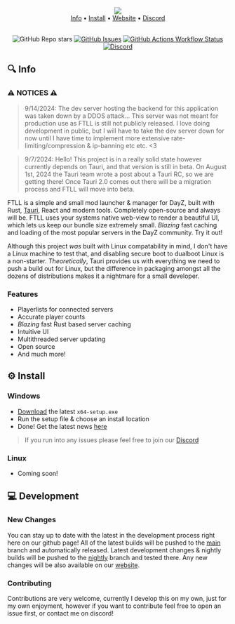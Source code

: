 <div align="center">
    <img src="https://i.imgur.com/ogh1Dx6.png" width="" align="center" />
</div>

<div align="center">
  <a href="https://github.com/avvo-na/ftl-launcher?tab=readme-ov-file#-info">Info</a>
  <span> • </span>
  <a href="https://github.com/avvo-na/ftl-launcher?tab=readme-ov-file#%EF%B8%8F--install">Install</a>
  <span> • </span>
  <a href="https://ftl-launcher.com">Website</a>
  <span> • </span>
  <a href="https://discord.gg/xujqFZsEac">Discord</a>
</div>

<br />

<div align="center">

![GitHub Repo stars](https://img.shields.io/github/stars/avvo-na/ftl-launcher)
[![GitHub Issues](https://img.shields.io/github/issues/avvo-na/ftl-launcher.svg?style=flat-square&label=Issues&color=d77982)](https://github.com/avvo-na/ftl-launcher/issues)
[![GitHub Actions Workflow Status](https://img.shields.io/github/actions/workflow/status/avvo-na/ftl-launcher/build&release.yml?label=Build)](https://github.com/avvo-na/ftl-launcher/commits/main/)
[![Discord](https://img.shields.io/discord/1232581330106322954?logo=discord&label=Discord)](https://discord.gg/xujqFZsEac)


</div>

## 🔍 Info

### ⚠️ NOTICES ⚠️
> 9/14/2024: The dev server hosting the backend for this application was taken down by a DDOS
attack... This server was not meant for production use as FTLL is still not publicly released.
I love doing development in public, but I will have to take the dev server down for now until
I have time to implement more extensive rate-limiting/compression & ip-banning etc etc. <3

> 9/7/2024: Hello! This project is in a really solid state however currently depends on
Tauri, and that version is still in beta. On August 1st, 2024 the Tauri team wrote a post
about a Tauri RC, so we are getting there! Once Tauri 2.0 comes out there will be a migration
process and FTLL will move into beta.

FTLL is a simple and small mod launcher & manager for DayZ, built with Rust,
[Tauri](https://tauri.app), React and modern tools. Completely open-source and
always will be. FTLL uses your systems native web-view to render a beautiful UI,
which lets us keep our bundle size extremely small. *Blazing* fast caching and loading
of the most popular servers in the DayZ community. Try it out!

Although this project *was* built with Linux compatability in mind, I don't have
a Linux machine to test that, and disabling secure boot to dualboot Linux is a
non-starter. *Theoretically*, Tauri provides us with everything we need to push
a build out for Linux, but the difference in packaging amongst all the dozens
of distributions makes it a nightmare for a small developer.

### Features
- Playerlists for connected servers
- Accurate player counts
- *Blazing* fast Rust based server caching
- Intuitive UI
- Multithreaded server updating
- Open source
- And much more!

## ⚙️  Install

### Windows
- [Download](https://github.com/avvo-na/ftll/releases/latest) the latest `x64-setup.exe`
- Run the setup file & choose an install location
- Done! Get the latest news [here](https://ftll.io)

> If you run into any issues please feel free to join our [Discord](https://discord.gg/xujqFZsEac)
### Linux
- Coming soon!

## 💻 Development

### New Changes
You can stay up to date with the latest in the development process right here on our github page!
All of the latest builds will be pushed to the [main](https://github.com/avvo-na/ftll)
branch and automatically released. Latest development changes & nightly builds will be pushed
to the [nightly](https://github.com/avvo-na/ftll/tree/nightly) branch and tested there.
Any new changes will be also available on our [website](https://ftll.io).

### Contributing
Contributions are very welcome, currently I develop this on my own, just for my own
enjoyment, however if you want to contribute feel free to open an issue first, or contact
me on discord!

